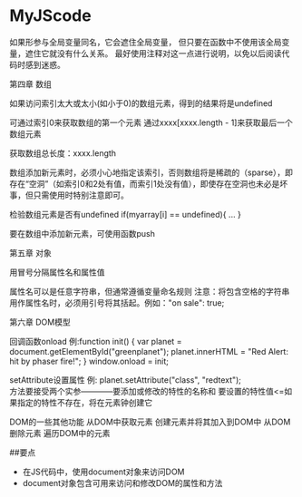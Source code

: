 # MyJScode
 
如果形参与全局变量同名，它会遮住全局变量，
但只要在函数中不使用该全局变量，遮住它就没有什么关系。
最好使用注释对这一点进行说明，以免以后阅读代码时感到迷惑。

第四章 数组

如果访问索引太大或太小(如小于0)的数组元素，得到的结果将是undefined

可通过索引0来获取数组的第一个元素
通过xxxx[xxxx.length - 1]来获取最后一个数组元素

获取数组总长度：xxxx.length

数组添加新元素时，必须小心地指定该索引，否则数组将是稀疏的（sparse），即存在“空洞”（如索引0和2处有值，而索引1处没有值），即使存在空洞也未必是坏事，但只需使用时特别注意即可。

检验数组元素是否有undefined
if(myarray[i] == undefined){
    ...
}

要在数组中添加新元素，可使用函数push

第五章 对象

用冒号分隔属性名和属性值

属性名可以是任意字符串，但通常遵循变量命名规则
注意：将包含空格的字符串用作属性名时，必须用引号将其括起。例如："on sale": true;

第六章 DOM模型

回调函数onload
例:function init() {
		var planet = document.getElementById("greenplanet");
		planet.innerHTML = "Red Alert: hit by phaser fire!"; 
	}
	window.onload = init;

setAttribute设置属性
例: planet.setAttribute("class", "redtext");    
方法要接受两个实参————要添加或修改的特性的名称和 要设置的特性值<=如果指定的特性不存在，将在元素钟创建它

DOM的一些其他功能
从DOM中获取元素
创建元素并将其加入到DOM中
从DOM删除元素
遍历DOM中的元素

##要点
+ 在JS代码中，使用document对象来访问DOM
+ document对象包含可用来访问和修改DOM的属性和方法